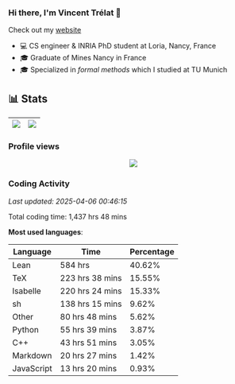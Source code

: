 ### Hi there, I'm Vincent Trélat 👋

Check out my [website](https://vtrelat.github.io)

-   💻 CS engineer & INRIA PhD student at Loria, Nancy, France
-   🎓 Graduate of Mines Nancy in France
-   🎓 Specialized in _formal methods_ which I studied at TU Munich

## 📊 **Stats**

| <img align="center" src="https://readme-stats.clckblog.space/api?username=VTrelat&show_icons=true&include_all_commits=true&theme=tokyonight&hide_border=true" /> | <img align="center" src="https://readme-stats.clckblog.space/api/top-langs/?username=VTrelat&layout=compact&theme=tokyonight&hide_border=true" /> |
| ---------------------------------------------------------------------------------------------------------------------------------------------------------------- | ------------------------------------------------------------------------------------------------------------------------------------------------- |

### Profile views

<p align="center">
 <img src="https://profile-counter.glitch.me/VTrelat/count.svg" />
</p>

<!--automations-->
### Coding Activity
_Last updated: 2025-04-06 00:46:15_

Total coding time: 1,437 hrs 48 mins

**Most used languages**:

| Language | Time | Percentage |
| ------------- | ------------- | ------------- |
| Lean | 584 hrs | 40.62% |
| TeX | 223 hrs 38 mins | 15.55% |
| Isabelle | 220 hrs 24 mins | 15.33% |
| sh | 138 hrs 15 mins | 9.62% |
| Other | 80 hrs 48 mins | 5.62% |
| Python | 55 hrs 39 mins | 3.87% |
| C++ | 43 hrs 51 mins | 3.05% |
| Markdown | 20 hrs 27 mins | 1.42% |
| JavaScript | 13 hrs 20 mins | 0.93% |

